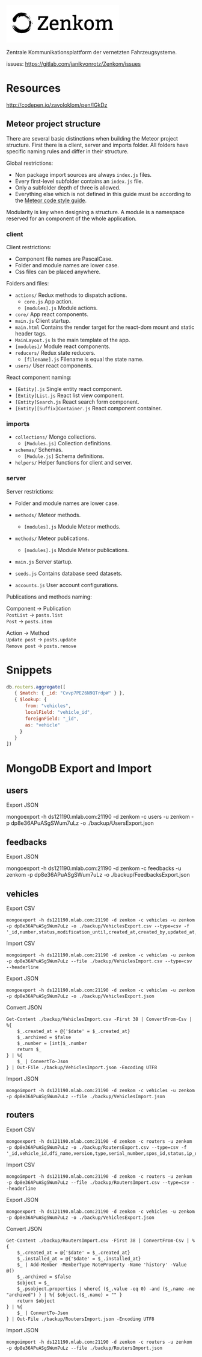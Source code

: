 ![Zenkom](public/logo2.png)

Zentrale Kommunikationsplattform der vernetzten Fahrzeugsysteme.

issues: https://gitlab.com/janikvonrotz/Zenkom/issues

# Resources

http://codepen.io/zavoloklom/pen/IGkDz

## Meteor project structure

There are several basic distinctions when building the Meteor project structure. First there is a client, server and imports folder. All folders have specific naming rules and differ in their structure.

Global restrictions:

* Non package import sources are always `index.js` files.
* Every first-level subfolder contains an `index.js` file.
* Only a subfolder depth of three is allowed.
* Everything else which is not defined in this guide must be according to the [Meteor code style guide]( https://guide.meteor.com/code-style.html).

Modularity is key when designing a structure. A module is a namespace reserved for an component of the whole application.

### client

Client restrictions:

* Component file names are PascalCase.
* Folder and module names are lower case.
* Css files can be placed anywhere.

Folders and files:

* `actions/` Redux methods to dispatch actions.
  * `core.js` App action.
  * `[modules].js` Module actions.
* `core/` App react components.
* `main.js` Client startup.
* `main.html` Contains the render target for the react-dom mount and static header tags.
* `MainLayout.js` Is the main template of the app.
* `[modules]/` Module react components.
* `reducers/` Redux state reducers.
  * `[filename].js` Filename is equal the state name.
* `users/` User react components.

React component naming:

* `[Entity].js` Single entity react component.
* `[Entity]List.js` React list view component.
* `[Entity]Search.js` React search form component.
* `[Entity][Suffix]Container.js` React component container.

### imports

* `collections/` Mongo collections.
  * `[Modules.js]` Collection definitions.
* `schemas/` Schemas.
  * `[Module.js]` Schema definitions.
* `helpers/` Helper functions for client and server.

### server

Server restrictions:

* Folder and module names are lower case.

* `methods/` Meteor methods.
  * `[modules].js` Module Meteor methods.
* `methods/` Meteor publications.
  * `[modules].js` Module Meteor publications.
* `main.js` Server startup.
* `seeds.js` Contains database seed datasets.
* `accounts.js` User account configurations.

Publications and methods naming:

Component -> Publication  
`PostList` -> `posts.list`  
`Post` -> `posts.item`  

Action -> Method  
`Update post` -> `posts.update`  
`Remove post` -> `posts.remove`

# Snippets

```js
db.routers.aggregate([
   { $match: { _id: "Cvvp7PEZ6N9QTrdpW" } },
   { $lookup: {
       from: "vehicles",
       localField: "vehicle_id",
       foreignField: "_id",
       as: "vehicle"
     }
   }
])
```

# MongoDB Export and Import

## users

Export JSON

  mongoexport -h ds121190.mlab.com:21190 -d zenkom -c users -u zenkom -p dp8e36APuASgSWum7uLz -o ./backup/UsersExport.json

## feedbacks

Export JSON

  mongoexport -h ds121190.mlab.com:21190 -d zenkom -c feedbacks -u zenkom -p dp8e36APuASgSWum7uLz -o ./backup/FeedbacksExport.json

## vehicles

Export CSV

    mongoexport -h ds121190.mlab.com:21190 -d zenkom -c vehicles -u zenkom -p dp8e36APuASgSWum7uLz -o ./backup/VehiclesExport.csv --type=csv -f '_id,number,status,modification_until,created_at,created_by,updated_at,updated_by'

Import CSV

    mongoimport -h ds121190.mlab.com:21190 -d zenkom -c vehicles -u zenkom -p dp8e36APuASgSWum7uLz --file ./backup/VehiclesImport.csv --type=csv --headerline

Export JSON

    mongoexport -h ds121190.mlab.com:21190 -d zenkom -c vehicles -u zenkom -p dp8e36APuASgSWum7uLz -o ./backup/VehiclesExport.json

Convert JSON

    Get-Content ./backup/VehiclesImport.csv -First 38 | ConvertFrom-Csv | %{
        $_.created_at = @{'$date' = $_.created_at}
        $_.archived = $false
        $_.number = [int]$_.number
        return $_
    } | %{
        $_ | ConvertTo-Json
    } | Out-File ./backup/VehiclesImport.json -Encoding UTF8

Import JSON

    mongoimport -h ds121190.mlab.com:21190 -d zenkom -c vehicles -u zenkom -p dp8e36APuASgSWum7uLz --file ./backup/VehiclesImport.json

## routers

Export CSV

    mongoexport -h ds121190.mlab.com:21190 -d zenkom -c routers -u zenkom -p dp8e36APuASgSWum7uLz -o ./backup/RoutersExport.csv --type=csv -f '_id,vehicle_id,dfi_name,version,type,serial_number,spos_id,status,ip_router,ip_cashbox,sim1,sim2,sim_itt,phone1,phone2,phone_itt,profile,notes,transport_company,installed_at,created_at,created_by,updated_at,updated_by,archived'

Import CSV

    mongoimport -h ds121190.mlab.com:21190 -d zenkom -c routers -u zenkom -p dp8e36APuASgSWum7uLz --file ./backup/RoutersImport.csv --type=csv --headerline

Export JSON

    mongoexport -h ds121190.mlab.com:21190 -d zenkom -c vehicles -u zenkom -p dp8e36APuASgSWum7uLz -o ./backup/VehiclesExport.json

Convert JSON

    Get-Content ./backup/RoutersImport.csv -First 38 | ConvertFrom-Csv | %{
        $_.created_at = @{'$date' = $_.created_at}
        $_.installed_at = @{'$date' = $_.installed_at}
        $_ | Add-Member -MemberType NoteProperty -Name 'history' -Value @()   
        $_.archived = $false
        $object = $_
        $_.psobject.properties | where{ ($_.value -eq 0) -and ($_.name -ne "archived") } | %{ $object.($_.name) = "" }
        return $object
    } | %{
        $_ | ConvertTo-Json
    } | Out-File ./backup/RoutersImport.json -Encoding UTF8

Import JSON

    mongoimport -h ds121190.mlab.com:21190 -d zenkom -c routers -u zenkom -p dp8e36APuASgSWum7uLz --file ./backup/RoutersImport.json
